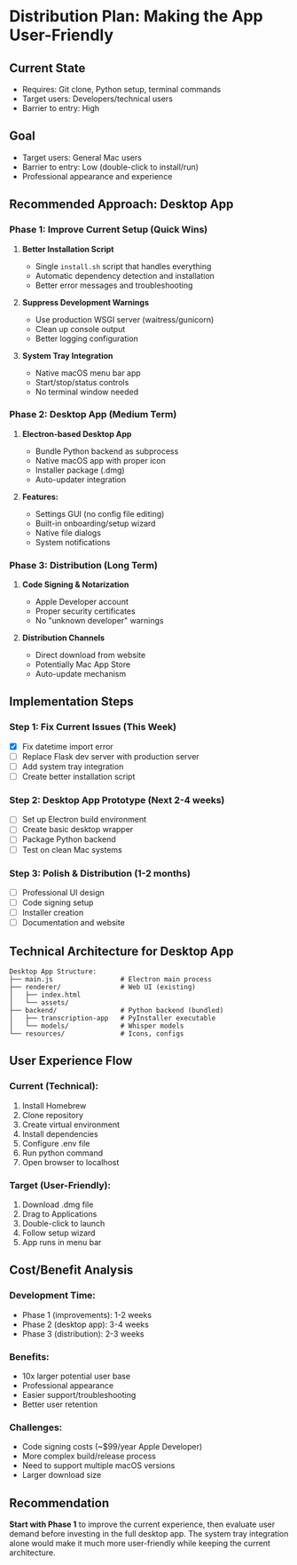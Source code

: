 # Distribution Plan: Making the App User-Friendly

## Current State
- Requires: Git clone, Python setup, terminal commands
- Target users: Developers/technical users
- Barrier to entry: High

## Goal
- Target users: General Mac users
- Barrier to entry: Low (double-click to install/run)
- Professional appearance and experience

## Recommended Approach: Desktop App

### Phase 1: Improve Current Setup (Quick Wins)
1. **Better Installation Script**
   - Single `install.sh` script that handles everything
   - Automatic dependency detection and installation
   - Better error messages and troubleshooting

2. **Suppress Development Warnings**
   - Use production WSGI server (waitress/gunicorn)
   - Clean up console output
   - Better logging configuration

3. **System Tray Integration**
   - Native macOS menu bar app
   - Start/stop/status controls
   - No terminal window needed

### Phase 2: Desktop App (Medium Term)
1. **Electron-based Desktop App**
   - Bundle Python backend as subprocess
   - Native macOS app with proper icon
   - Installer package (.dmg)
   - Auto-updater integration

2. **Features:**
   - Settings GUI (no config file editing)
   - Built-in onboarding/setup wizard
   - Native file dialogs
   - System notifications

### Phase 3: Distribution (Long Term)
1. **Code Signing & Notarization**
   - Apple Developer account
   - Proper security certificates
   - No "unknown developer" warnings

2. **Distribution Channels**
   - Direct download from website
   - Potentially Mac App Store
   - Auto-update mechanism

## Implementation Steps

### Step 1: Fix Current Issues (This Week)
- [x] Fix datetime import error
- [ ] Replace Flask dev server with production server
- [ ] Add system tray integration
- [ ] Create better installation script

### Step 2: Desktop App Prototype (Next 2-4 weeks)
- [ ] Set up Electron build environment
- [ ] Create basic desktop wrapper
- [ ] Package Python backend
- [ ] Test on clean Mac systems

### Step 3: Polish & Distribution (1-2 months)
- [ ] Professional UI design
- [ ] Code signing setup
- [ ] Installer creation
- [ ] Documentation and website

## Technical Architecture for Desktop App

```
Desktop App Structure:
├── main.js                 # Electron main process
├── renderer/               # Web UI (existing)
│   ├── index.html
│   └── assets/
├── backend/                # Python backend (bundled)
│   ├── transcription-app   # PyInstaller executable
│   └── models/             # Whisper models
└── resources/              # Icons, configs
```

## User Experience Flow

### Current (Technical):
1. Install Homebrew
2. Clone repository
3. Create virtual environment
4. Install dependencies
5. Configure .env file
6. Run python command
7. Open browser to localhost

### Target (User-Friendly):
1. Download .dmg file
2. Drag to Applications
3. Double-click to launch
4. Follow setup wizard
5. App runs in menu bar

## Cost/Benefit Analysis

### Development Time:
- Phase 1 (improvements): 1-2 weeks
- Phase 2 (desktop app): 3-4 weeks
- Phase 3 (distribution): 2-3 weeks

### Benefits:
- 10x larger potential user base
- Professional appearance
- Easier support/troubleshooting
- Better user retention

### Challenges:
- Code signing costs (~$99/year Apple Developer)
- More complex build/release process
- Need to support multiple macOS versions
- Larger download size

## Recommendation

**Start with Phase 1** to improve the current experience, then evaluate user demand before investing in the full desktop app. The system tray integration alone would make it much more user-friendly while keeping the current architecture.
